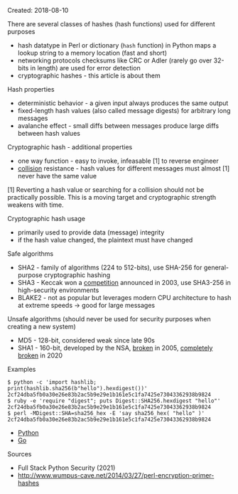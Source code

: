 Created: 2018-08-10

There are several classes of hashes (hash functions) used for different purposes

* hash datatype in Perl or dictionary (`hash` function) in Python maps a lookup string to a memory location (fast and short)
* networking protocols checksums like CRC or Adler (rarely go over 32-bits in length) are used for error detection
* cryptographic hashes - this article is about them

Hash properties

* deterministic behavior - a given input always produces the same output
* fixed-length hash values (also called message digests) for arbitrary long messages
* avalanche effect - small diffs between messages produce large diffs between hash values

Cryptographic hash - additional properties

* one way function - easy to invoke, infeasable [1] to reverse engineer
* [collision](https://github.com/jreisinger/unsafehash) resistance - hash values for different messages must almost [1] never have the same value

[1] Reverting a hash value or searching for a collision should not be practically possible. This is a moving target and cryptographic strength weakens with time.

Cryptographic hash usage

* primarily used to provide data (message) integrity
* if the hash value changed, the plaintext must have changed

Safe algorithms

* SHA2 - family of algorithms (224 to 512-bits), use SHA-256 for general-purpose cryptographic hashing
* SHA3 - Keccak won a [competition](https://csrc.nist.gov/projects/hash-functions/sha-3-project) announced in 2003, use SHA3-256 in high-security environments
* BLAKE2 - not as popular but leverages modern CPU architecture to hash at extreme speeds -> good for large messages

Unsafe algorithms (should never be used for security purposes when creating a new system)

* MD5 - 128-bit, considered weak since late 90s
* SHA1 - 160-bit, developed by the NSA, [broken](https://www.schneier.com/blog/archives/2005/02/sha1_broken.html) in 2005, [completely broken](https://sha-mbles.github.io/) in 2020

Examples

```
$ python -c 'import hashlib; print(hashlib.sha256(b"hello").hexdigest())'
2cf24dba5fb0a30e26e83b2ac5b9e29e1b161e5c1fa7425e73043362938b9824
$ ruby -e 'require "digest"; puts Digest::SHA256.hexdigest "hello"'
2cf24dba5fb0a30e26e83b2ac5b9e29e1b161e5c1fa7425e73043362938b9824
$ perl -MDigest::SHA=sha256_hex -E 'say sha256_hex( "hello" )'
2cf24dba5fb0a30e26e83b2ac5b9e29e1b161e5c1fa7425e73043362938b9824
```

* [Python](https://gist.github.com/jreisinger/833d02c2f544439e481b2e5ab5171baa)
* [Go](https://go.dev/play/p/jN4EbkuVzCi)

Sources

* Full Stack Python Security (2021)
* http://www.wumpus-cave.net/2014/03/27/perl-encryption-primer-hashes
